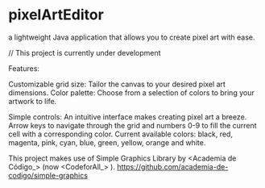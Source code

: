 # pixelArtEditor

a lightweight Java application that allows you to create pixel art with ease.

// This project is currently under development

Features:

Customizable grid size: Tailor the canvas to your desired pixel art dimensions.
Color palette: Choose from a selection of colors to bring your artwork to life.

Simple controls: An intuitive interface makes creating pixel art a breeze.
Arrow keys to navigate through the grid and numbers 0-9 to fill the current cell with a corresponding color.
Current available colors: black, red, magenta, pink, cyan, blue, green, yellow, orange and white.


This project makes use of Simple Graphics Library by <Academia de Código_> (now <CodeforAll_> ).
https://github.com/academia-de-codigo/simple-graphics
